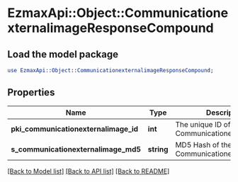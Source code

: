 # EzmaxApi::Object::CommunicationexternalimageResponseCompound

## Load the model package
```perl
use EzmaxApi::Object::CommunicationexternalimageResponseCompound;
```

## Properties
Name | Type | Description | Notes
------------ | ------------- | ------------- | -------------
**pki_communicationexternalimage_id** | **int** | The unique ID of the Communicationexternalimage | 
**s_communicationexternalimage_md5** | **string** | MD5 Hash of the Communicationexternalimage. | 

[[Back to Model list]](../README.md#documentation-for-models) [[Back to API list]](../README.md#documentation-for-api-endpoints) [[Back to README]](../README.md)


